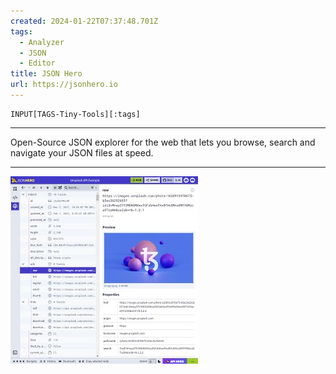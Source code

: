 ```yaml
---
created: 2024-01-22T07:37:48.701Z
tags: 
  - Analyzer
  - JSON
  - Editor
title: JSON Hero
url: https://jsonhero.io
---
```

```meta-bind
INPUT[TAGS-Tiny-Tools][:tags]
```

___
Open-Source JSON explorer for the web that lets you browse, search and navigate your JSON files at speed.
___

![](_attachments/json-hero.jpg)
